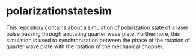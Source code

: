 # polarizationstatesim
This repository contains about a simulation of polarization state of a laser pulse passing through a rotating quarter wave plate. Furthermore, this simulation is used to synchronization between the phase of the rotation of quarter wave plate with the rotation of the mechanical chopper.  
